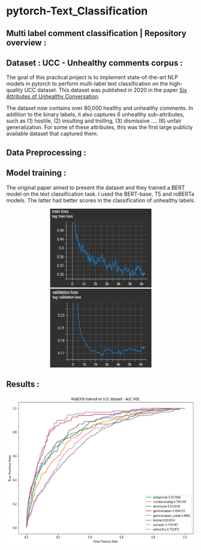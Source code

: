 # pytorch-Text_Classification

## Multi label comment classification | Repository overview :

## Dataset : UCC - Unhealthy comments corpus :
The goal of this practical project is to implement state-of-the-art NLP models in pytorch to perform multi-label text classification on the high-quality UCC dataset. This dataset was published in 2020 in the paper [Six Attributes of Unhealthy Conversation](https://arxiv.org/abs/2010.07410). 

The dataset now contains over 80,000 healthy and unhealthy comments. In addition to the binary labels, it also captures 6 unhealthy sub-attributes, such as (1) hostile, (2) insulting and trolling, (3) dismissive .... (6) unfair generalization. For some of these attributes, this was the first large publicly available dataset that captured them.

## Data Preprocessing :



## Model training :
The original paper aimed to present the dataset and they trained a BERT model on the text classification task. I used the BERT-base, T5 and roBERTa models. The latter had better scores in the classification of unhealthy labels.

<p align="center">
<img src="https://github.com/aymanemoataz/pytorch-Text_Classification/blob/main/images/train.png" width="270px" height="210px">
<img src="https://github.com/aymanemoataz/pytorch-Text_Classification/blob/main/images/validation.png" width="270px" height="210px">
</p>



## Results :
<p align="center">
<img src="https://github.com/aymanemoataz/pytorch-Text_Classification/blob/main/images/scores.png" width="500px" height="400px">
</p>


